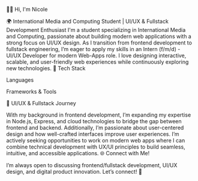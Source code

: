 👋🏾 Hi, I'm Nicole

🌍 International Media and Computing Student | UI/UX & Fullstack Development Enthusiast
I'm a student specializing in International Media and Computing, passionate about building modern web applications with a strong focus on UI/UX design. As I transition from frontend development to fullstack engineering, I’m eager to apply my skills in an Intern (f/m/d) - UI/UX Developer for modern Web-Apps role.
I love designing interactive, scalable, and user-friendly web experiences while continuously exploring new technologies.
🧩 Tech Stack

Languages







Frameworks & Tools



🎨 UI/UX & Fullstack Journey

With my background in frontend development, I’m expanding my expertise in Node.js, Express, and cloud technologies to bridge the gap between frontend and backend. Additionally, I’m passionate about user-centered design and how well-crafted interfaces improve user experiences.
I’m actively seeking opportunities to work on modern web apps where I can combine technical development with UX/UI principles to build seamless, intuitive, and accessible applications.
🌐 Connect with Me!

I’m always open to discussing frontend/fullstack development, UI/UX design, and digital product innovation. Let’s connect! 🚀


